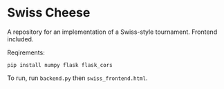 # Swiss Cheese

A repository for an implementation of a Swiss-style tournament. Frontend included.

Reqirements:

```
pip install numpy flask flask_cors
```

To run, run `backend.py` then `swiss_frontend.html`.